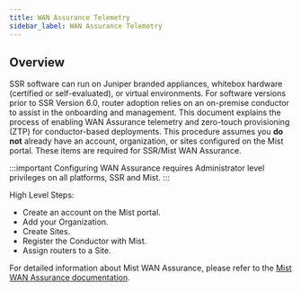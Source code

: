 ```yaml
---
title: WAN Assurance Telemetry
sidebar_label: WAN Assurance Telemetry
---
```


## Overview

SSR software can run on Juniper branded appliances, whitebox hardware (certified or self-evaluated), or virtual environments. For software versions prior to SSR Version 6.0, router adoption relies on an on-premise conductor to assist in the onboarding and management. This document explains the process of enabling WAN Assurance telemetry and zero-touch provisioning (ZTP) for conductor-based deployments. This procedure assumes you **do not** already have an account, organization, or sites configured on the Mist portal. These items are required for SSR/Mist WAN Assurance.

:::important
Configuring WAN Assurance requires Administrator level privileges on all platforms, SSR and Mist.
:::

High Level Steps:
- Create an account on the Mist portal.
- Add your Organization.
- Create Sites.
- Register the Conductor with Mist.
- Assign routers to a Site.

For detailed information about Mist WAN Assurance, please refer to the [Mist WAN Assurance documentation](https://www.juniper.net/us/en/products/cloud-services/wan-assurance.html).
